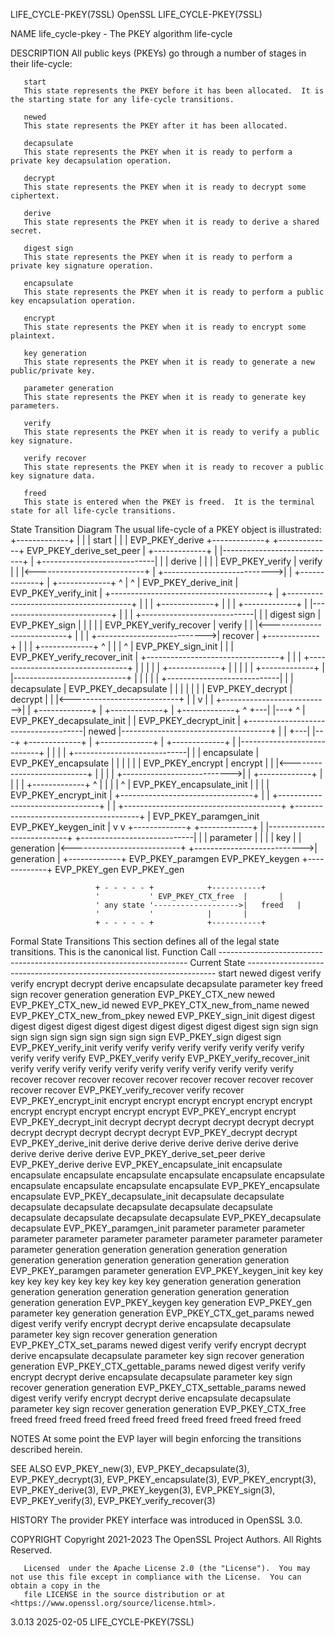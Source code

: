 LIFE_CYCLE-PKEY(7SSL)							    OpenSSL							 LIFE_CYCLE-PKEY(7SSL)

NAME
       life_cycle-pkey - The PKEY algorithm life-cycle

DESCRIPTION
       All public keys (PKEYs) go through a number of stages in their life-cycle:

       start
	   This state represents the PKEY before it has been allocated.	 It is the starting state for any life-cycle transitions.

       newed
	   This state represents the PKEY after it has been allocated.

       decapsulate
	   This state represents the PKEY when it is ready to perform a private key decapsulation operation.

       decrypt
	   This state represents the PKEY when it is ready to decrypt some ciphertext.

       derive
	   This state represents the PKEY when it is ready to derive a shared secret.

       digest sign
	   This state represents the PKEY when it is ready to perform a private key signature operation.

       encapsulate
	   This state represents the PKEY when it is ready to perform a public key encapsulation operation.

       encrypt
	   This state represents the PKEY when it is ready to encrypt some plaintext.

       key generation
	   This state represents the PKEY when it is ready to generate a new public/private key.

       parameter generation
	   This state represents the PKEY when it is ready to generate key parameters.

       verify
	   This state represents the PKEY when it is ready to verify a public key signature.

       verify recover
	   This state represents the PKEY when it is ready to recover a public key signature data.

       freed
	   This state is entered when the PKEY is freed.  It is the terminal state for all life-cycle transitions.

   State Transition Diagram
       The usual life-cycle of a PKEY object is illustrated:
							  +-------------+
							  |		|
							  |    start	|
							  |		|
			  EVP_PKEY_derive		  +-------------+
	+-------------+	  EVP_PKEY_derive_set_peer		 |					    +-------------+
	|	      |----------------------------+		 |	       +----------------------------|		  |
	|   derive    |				   |		 |	       |  EVP_PKEY_verify	    |	verify	  |
	|	      |<---------------------------+		 |	       +--------------------------->|		  |
	+-------------+						 |					    +-------------+
		    ^						 |					      ^
		    |	EVP_PKEY_derive_init			 |	       EVP_PKEY_verify_init	      |
		    +---------------------------------------+	 |    +---------------------------------------+
							    |	 |    |
	+-------------+					    |	 |    |					    +-------------+
	|	      |----------------------------+	    |	 |    |	       +----------------------------|		  |
	| digest sign |	  EVP_PKEY_sign		   |	    |	 |    |	       |  EVP_PKEY_verify_recover   |	verify	  |
	|	      |<---------------------------+	    |	 |    |	       +--------------------------->|	recover	  |
	+-------------+					    |	 |    |					    +-------------+
		    ^					    |	 |    |					      ^
		    |	  EVP_PKEY_sign_init		    |	 |    |	       EVP_PKEY_verify_recover_init   |
		    +---------------------------------+	    |	 |    |	    +---------------------------------+
						      |	    |	 |    |	    |
	+-------------+				      |	    |	 |    |	    |				    +-------------+
	|	      |----------------------------+  |	    |	 |    |	    |  +----------------------------|		  |
	| decapsulate |	  EVP_PKEY_decapsulate	   |  |	    |	 |    |	    |  |  EVP_PKEY_decrypt	    |	decrypt	  |
	|	      |<---------------------------+  |	    |	 v    |	    |  +--------------------------->|		  |
	+-------------+				      |	  +-------------+   |				    +-------------+
		    ^				      +---|		|---+				      ^
		    |	  EVP_PKEY_decapsulate_init	  |		|      EVP_PKEY_decrypt_init	      |
		    +-------------------------------------|    newed	|-------------------------------------+
							  |		|
						      +---|		|---+
	+-------------+				      |	  +-------------+   |				    +-------------+
	|	      |----------------------------+  |	    |	      |	    |  +----------------------------|		  |
	| encapsulate |	  EVP_PKEY_encapsulate	   |  |	    |	      |	    |  |  EVP_PKEY_encrypt	    |	encrypt	  |
	|	      |<---------------------------+  |	    |	      |	    |  +--------------------------->|		  |
	+-------------+				      |	    |	      |	    |				    +-------------+
		    ^				      |	    |	      |	    |				      ^
		    |	  EVP_PKEY_encapsulate_init   |	    |	      |	    |  EVP_PKEY_encrypt_init	      |
		    +---------------------------------+	    |	      |	    +---------------------------------+
							    |	      |
		    +---------------------------------------+	      +---------------------------------------+
		    |	  EVP_PKEY_paramgen_init			       EVP_PKEY_keygen_init	      |
		    v											      v
	+-------------+											    +-------------+
	|	      |----------------------------+			       +----------------------------|		  |
	|  parameter  |				   |			       |			    |	  key	  |
	|  generation |<---------------------------+			       +--------------------------->|  generation |
	+-------------+	  EVP_PKEY_paramgen					  EVP_PKEY_keygen	    +-------------+
			  EVP_PKEY_gen						  EVP_PKEY_gen

					   + - - - - - +		    +-----------+
					   '	       ' EVP_PKEY_CTX_free  |		|
					   ' any state '------------------->|	freed	|
					   '	       '		    |		|
					   + - - - - - +		    +-----------+

   Formal State Transitions
       This section defines all of the legal state transitions.	 This is the canonical list.
	Function	  Call				----------------------------------------------------------------------		Current		 State
       ----------------------------------------------------------------------
				      start	newed	     digest	   verify	 verify	       encrypt	      decrypt	     derive	   encapsulate
       decapsulate  parameter	    key	      freed
							    sign										       recover
       generation   generation
	EVP_PKEY_CTX_new	      newed
	EVP_PKEY_CTX_new_id	      newed
	EVP_PKEY_CTX_new_from_name    newed
	EVP_PKEY_CTX_new_from_pkey    newed
	EVP_PKEY_sign_init		      digest	   digest	digest	     digest	  digest       digest	    digest	  digest	digest
       digest	    digest
					       sign	     sign	   sign		 sign	      sign	   sign		sign	     sign	  sign
       sign	    sign
	EVP_PKEY_sign					   digest
							    sign
	EVP_PKEY_verify_init		      verify	   verify	verify	     verify	  verify       verify	    verify	  verify	verify
       verify	    verify
	EVP_PKEY_verify							verify
	EVP_PKEY_verify_recover_init	       verify	     verify	  verify       verify	    verify	 verify	      verify	   verify	verify
       verify	    verify
					      recover	   recover	recover	     recover	  recover      recover	    recover	 recover       recover
       recover	    recover
	EVP_PKEY_verify_recover							     verify
										     recover
	EVP_PKEY_encrypt_init		       encrypt	    encrypt	 encrypt      encrypt	   encrypt	encrypt	     encrypt	  encrypt      encrypt
       encrypt	    encrypt
	EVP_PKEY_encrypt									  encrypt
	EVP_PKEY_decrypt_init		      decrypt	   decrypt	decrypt	     decrypt	  decrypt      decrypt	    decrypt	 decrypt       decrypt
       decrypt	    decrypt
	EVP_PKEY_decrypt										       decrypt
	EVP_PKEY_derive_init		       derive	     derive	  derive       derive	    derive	 derive	      derive	   derive	derive
       derive	    derive
	EVP_PKEY_derive_set_peer											    derive
	EVP_PKEY_derive													    derive
	EVP_PKEY_encapsulate_init	      encapsulate   encapsulate	  encapsulate	encapsulate   encapsulate    encapsulate    encapsulate	   encapsulate
       encapsulate  encapsulate	 encapsulate
	EVP_PKEY_encapsulate														encapsulate
	EVP_PKEY_decapsulate_init	       decapsulate    decapsulate    decapsulate   decapsulate	 decapsulate   decapsulate   decapsulate   decapsulate
       decapsulate  decapsulate	 decapsulate
	EVP_PKEY_decapsulate
       decapsulate
	EVP_PKEY_paramgen_init		     parameter	  parameter    parameter    parameter	 parameter    parameter	   parameter	parameter    parameter
       parameter    parameter
					     generation	   generation	 generation	generation     generation     generation     generation	    generation
       generation   generation	 generation
	EVP_PKEY_paramgen
       parameter
																				  generation
	EVP_PKEY_keygen_init			 key	       key	     key	  key	       key	    key		 key	      key	   key
       key	    key
					     generation	   generation	 generation	generation     generation     generation     generation	    generation
       generation   generation	 generation
	EVP_PKEY_keygen
       key
																					       generation
	EVP_PKEY_gen
       parameter       key
																				  generation
       generation
	EVP_PKEY_CTX_get_params			 newed	       digest	      verify	    verify	  encrypt	decrypt	      derive	   encapsulate
       decapsulate  parameter	    key
							    sign										       recover
       generation   generation
	EVP_PKEY_CTX_set_params			 newed	       digest	      verify	    verify	  encrypt	decrypt	      derive	   encapsulate
       decapsulate  parameter	    key
							    sign										       recover
       generation   generation
	EVP_PKEY_CTX_gettable_params		 newed	       digest	      verify	    verify	  encrypt	decrypt	      derive	   encapsulate
       decapsulate  parameter	    key
							    sign										       recover
       generation   generation
	EVP_PKEY_CTX_settable_params		 newed	       digest	      verify	    verify	  encrypt	decrypt	      derive	   encapsulate
       decapsulate  parameter	    key
							    sign										       recover
       generation   generation
	EVP_PKEY_CTX_free	       freed	 freed	      freed	   freed	freed	     freed	  freed	       freed	    freed	 freed
       freed	    freed

NOTES
       At some point the EVP layer will begin enforcing the transitions described herein.

SEE ALSO
       EVP_PKEY_new(3), EVP_PKEY_decapsulate(3), EVP_PKEY_decrypt(3), EVP_PKEY_encapsulate(3),	EVP_PKEY_encrypt(3),  EVP_PKEY_derive(3),  EVP_PKEY_keygen(3),
       EVP_PKEY_sign(3), EVP_PKEY_verify(3), EVP_PKEY_verify_recover(3)

HISTORY
       The provider PKEY interface was introduced in OpenSSL 3.0.

COPYRIGHT
       Copyright 2021-2023 The OpenSSL Project Authors. All Rights Reserved.

       Licensed	 under the Apache License 2.0 (the "License").	You may not use this file except in compliance with the License.  You can obtain a copy in the
       file LICENSE in the source distribution or at <https://www.openssl.org/source/license.html>.

3.0.13									  2025-02-05							 LIFE_CYCLE-PKEY(7SSL)
